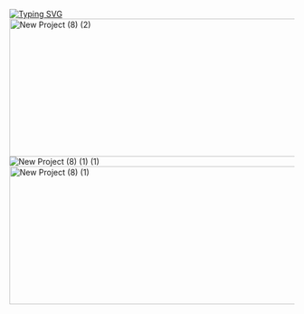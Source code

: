 [![Typing SVG](https://readme-typing-svg.demolab.com?font=Sour+Gummy&weight=600&size=50&pause=1000&color=5166BF&center=true&vCenter=true&width=900&height=60&lines=%22Duse+Duse+Kyun!%22)](https://git.io/typing-svg)
<img width="1640" height="244" alt="New Project (8) (2)" src="https://github.com/user-attachments/assets/fcf4365d-5b3b-4713-a9eb-58350f3686b0" />
![New Project (8) (1) (1)](https://github.com/user-attachments/assets/f199ca86-4be8-445a-bd4c-519765d9a0f8)<img width="1640" height="244" alt="New Project (8) (1)" src="https://github.com/user-attachments/assets/5a508a0a-2493-4f7a-a711-660b71e2b1dc" />

